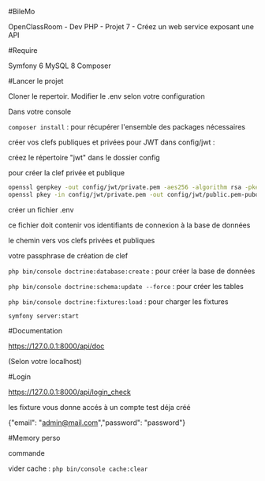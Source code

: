 #BileMo

OpenClassRoom - Dev PHP - Projet 7 - Créez un web service exposant une API

#Require

Symfony 6 MySQL 8 Composer

#Lancer le projet

Cloner le repertoir. Modifier le .env selon votre configuration

Dans votre console 

``composer install`` : pour récupérer l'ensemble des packages nécessaires

créer vos clefs publiques et privées pour JWT dans config/jwt :

créez le répertoire "jwt" dans le dossier config

pour créer la clef privée et publique
```bash
openssl genpkey -out config/jwt/private.pem -aes256 -algorithm rsa -pkeyopt rsa_keygen_bits:4096
openssl pkey -in config/jwt/private.pem -out config/jwt/public.pem-pubout
```

créer un fichier .env

ce fichier doit contenir vos identifiants de connexion à la base de données

le chemin vers vos clefs privées et publiques

votre passphrase de création de clef

``php bin/console doctrine:database:create`` : pour créer la base de données

``php bin/console doctrine:schema:update --force`` : pour créer les tables

``php bin/console doctrine:fixtures:load`` : pour charger les fixtures

``symfony server:start``

#Documentation

https://127.0.0.1:8000/api/doc

(Selon votre localhost)

#Login

https://127.0.0.1:8000/api/login_check

les fixture vous donne accés à un compte test déja créé

{"email": "admin@mail.com","password": "password"}

#Memory perso

commande 

vider cache : ``php bin/console cache:clear``
